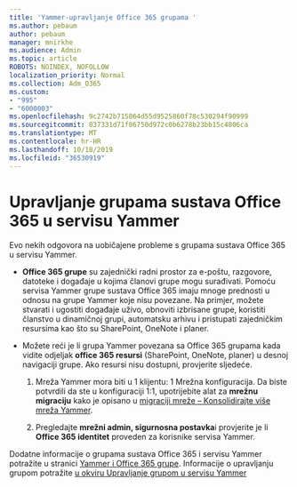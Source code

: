 ```yaml
---
title: 'Yammer-upravljanje Office 365 grupama '
ms.author: pebaum
author: pebaum
manager: mnirkhe
ms.audience: Admin
ms.topic: article
ROBOTS: NOINDEX, NOFOLLOW
localization_priority: Normal
ms.collection: Adm_O365
ms.custom:
- "995"
- "6000003"
ms.openlocfilehash: 9c2742b715064d55d9525860f78c530294f90999
ms.sourcegitcommit: 037331d71f06750d972c0b6278b23bb15c4806ca
ms.translationtype: MT
ms.contentlocale: hr-HR
ms.lasthandoff: 10/18/2019
ms.locfileid: "36530919"
---
```

# <a name="manage-office-365-groups-in-yammer"></a>Upravljanje grupama sustava Office 365 u servisu Yammer

Evo nekih odgovora na uobičajene probleme s grupama sustava Office 365 u servisu Yammer.

* **Office 365 grupe** su zajednički radni prostor za e-poštu, razgovore, datoteke i događaje u kojima članovi grupe mogu surađivati. Pomoću servisa Yammer grupe sustava Office 365 imaju mnoge prednosti u odnosu na grupe Yammer koje nisu povezane. Na primjer, možete stvarati i ugostiti događaje uživo, obnoviti izbrisane grupe, koristiti članstvo u dinamičnoj grupi, automatsku arhivu i pristupati zajedničkim resursima kao što su SharePoint, OneNote i planer.

* Možete reći je li grupa Yammer povezana sa Office 365 grupama kada vidite odjeljak **office 365 resursi** (SharePoint, OneNote, planer) u desnoj navigaciji grupe. Ako resursi nisu dostupni, provjerite sljedeće.

  1. Mreža Yammer mora biti u 1 klijentu: 1 Mrežna konfiguracija. Da biste potvrdili da ste u konfiguraciji 1:1, upotrijebite alat za **mrežnu migraciju** kako je opisano u [migraciji mreže – Konsolidirajte više mreža Yammer](https://docs.microsoft.com/yammer/configure-your-yammer-network/consolidate-multiple-yammer-networks).

  2. Pregledajte **mrežni admin, sigurnosna postavka**i provjerite je li **Office 365 identitet** proveden za korisnike servisa Yammer.

Dodatne informacije o grupama sustava Office 365 i servisu Yammer potražite u stranici [Yammer i Office 365 grupe](https://docs.microsoft.com/yammer/manage-yammer-groups/yammer-and-office-365-groups?redirectSourcePath=%252fen-us%252farticle%252fYammer-and-Office-365-Groups-d8c239dc-a48b-47ab-b85e-6b4b8191a869). Informacije o upravljanju grupom potražite [u okviru Upravljanje grupom u servisu Yammer](https://support.office.com/article/Manage-a-group-in-Yammer-6e05c6d6-5548-4c88-89cd-e6757a514ef2)
